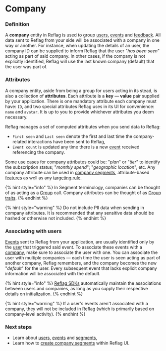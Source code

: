 # Company

### Definition

A **company** entity in Reflag is used to group [users](user.md), [events](event.md) and [feedback](feedback.md). All data sent to Reflag from your side will be associated with a company in one way or another. For instance, when updating the details of an user, the company ID can be supplied to inform Reflag that the user "_has been seen_" acting as part of said company. In other cases, if the company is not explicitly identified, Reflag will use the last known company (default) that the user was part of.

### Attributes

A company entity, aside from being a group for users acting in its stead, is also a collection of **attributes**. Each attribute is a **key** — **value** pair supplied by your application. There is one mandatory attribute each company must have: `ID`, and two special attributes Reflag uses in its UI for convenience: `name` and `avatar`. It is up to you to provide whichever attributes you deem necessary.

Reflag manages a set of computed attributes when you send data to Reflag:

* `First seen` and `Last seen` denote the first and last time the company-related interactions have been sent to Reflag,
* `Event count` is updated any time there is a new [event](event.md) received referencing the company.

Some use cases for company attributes could be:  "_plan_" or "_tier_" to identify the subscription status;  "_monthly spend_"; "_geographic location_", etc. Any company attribute can be used in [company segments](segment.md), attribute-based [features](feature.md) as well as any [targeting rule](targeting-rules.md).

{% hint style="info" %}
In Segment terminology, companies can be thought of as acting as a [Group](https://segment.com/docs/connections/spec/group/) call. Company attributes can be thought of as [Group traits](https://segment.com/docs/connections/spec/group/).
{% endhint %}

{% hint style="warning" %}
Do not include PII data when sending in company attributes. It is recommended that any sensitive data should be hashed or otherwise not included.
{% endhint %}

### Associating with users

[Events](event.md) sent to Reflag from your application, are usually identified only by the [user](user.md) that triggered said event. To associate these events with a [company](company.md), make sure to associate the user with one. You can associate the user with multiple companies — each time the user is seen acting as part of another company, Reflag remembers, and the company becomes the new "_default_" for the user. Every subsequent event that lacks explicit company information will be associated with the default.

{% hint style="info" %}
[Reflag SDKs](../../supported-languages/overview.md) automatically maintain the associations between users and companies, as long as you supply their respective details on initialization.&#x20;
{% endhint %}

{% hint style="warning" %}
If a user's events aren't associated with a company, they will not be included in Reflag (which is primarily based on company-level activity).
{% endhint %}

### Next steps

* Learn about [users](user.md), [events](event.md) and [segments](segment.md),
* Learn how to [create company segments](../../product-handbook/feature-targeting-rules/creating-segments.md) within Reflag UI.
